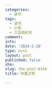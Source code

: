 ```yaml
---
categories:
  - 读书
tags:
  - 读书
  - 小说
  - 三岛由纪夫
comment: 
info: 
date: '2024-2-28'
type: post
layout: post
published: false
sha: 
slug: the-post-8164
title: 仲夏之死

---
```

